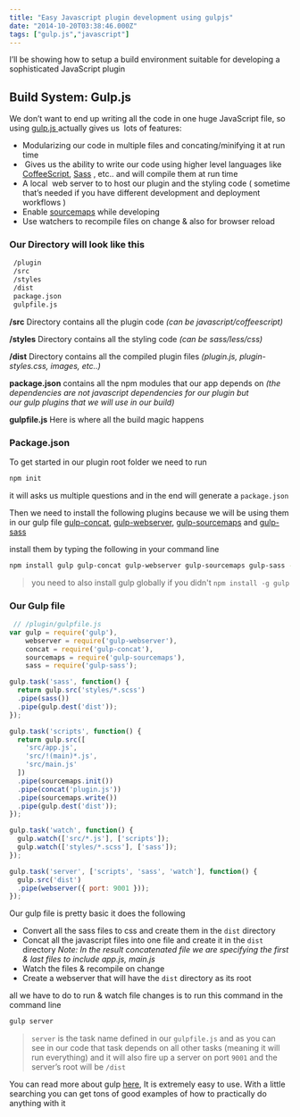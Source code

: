 ```yaml
---
title: "Easy Javascript plugin development using gulpjs"
date: "2014-10-20T03:38:46.000Z"
tags: ["gulp.js","javascript"]
---
```



I’ll be showing how to setup a build environment suitable for developing a sophisticated JavaScript plugin


## Build System: Gulp.js

We don’t want to end up writing all the code in one huge JavaScript file, so using [gulp.js ](http://gulpjs.com/)actually gives us  lots of features:

- Modularizing our code in multiple files and concating/minifying it at run time
-  Gives us the ability to write our code using higher level languages like [CoffeeScript](http://coffeescript.org/), [Sass](http://sass-lang.com/) , etc.. and will compile them at run time
- A local  web server to to host our plugin and the styling code ( sometime that’s needed if you have different development and deployment workflows )
- Enable [sourcemaps](http://www.html5rocks.com/en/tutorials/developertools/sourcemaps/ "Introduction to JavaScript Source Maps") while developing
- Use watchers to recompile files on change & also for browser reload

### Our Directory will look like this

```bash
 /plugin
 /src
 /styles
 /dist
 package.json
 gulpfile.js
```

**/src** Directory contains all the plugin code *(can be javascript/coffeescript)*

**/styles** Directory contains all the styling code *(can be sass/less/css)*

**/dist** Directory contains all the compiled plugin files *(plugin.js, plugin-styles.css, images, etc..)*

**package.json** contains all the npm modules that our app depends on *(the dependencies are not javascript dependencies for our plugin but our gulp plugins that we will use in our build)*

**gulpfile.js** Here is where all the build magic happens

### Package.json

To get started in our plugin root folder we need to run
```sh
npm init
```
it will asks us multiple questions and in the end will generate
a `package.json`


Then we need to install the following plugins because we will be using them in our gulp file [gulp-concat](https://github.com/wearefractal/gulp-concat), [gulp-webserver](https://github.com/schickling/gulp-webserver), [gulp-sourcemaps](https://github.com/floridoo/gulp-sourcemaps) and [gulp-sass](https://github.com/dlmanning/gulp-sass)

install them by typing the following in your command line
```sh
npm install gulp gulp-concat gulp-webserver gulp-sourcemaps gulp-sass --save-dev
```
> you need to also install gulp globally if you didn't `npm install -g gulp`


### Our Gulp file

```javascript
 // /plugin/gulpfile.js
var gulp = require('gulp'),
    webserver = require('gulp-webserver'),
    concat = require('gulp-concat'),
    sourcemaps = require('gulp-sourcemaps'),
    sass = require('gulp-sass');

gulp.task('sass', function() {
  return gulp.src('styles/*.scss')
  .pipe(sass())
  .pipe(gulp.dest('dist'));
});

gulp.task('scripts', function() {
  return gulp.src([
    'src/app.js',
    'src/!(main)*.js',
    'src/main.js'
  ])
  .pipe(sourcemaps.init())
  .pipe(concat('plugin.js'))
  .pipe(sourcemaps.write())
  .pipe(gulp.dest('dist'));
});

gulp.task('watch', function() {
  gulp.watch(['src/*.js'], ['scripts']);
  gulp.watch(['styles/*.scss'], ['sass']);
});

gulp.task('server', ['scripts', 'sass', 'watch'], function() {
  gulp.src('dist')
  .pipe(webserver({ port: 9001 }));
});
```

Our gulp file is pretty basic it does the following

- Convert all the sass files to css and create them in the `dist` directory
- Concat all the javascript files into one file and create it in the `dist` directory
*Note: In the result concatenated file we are specifying the first & last files to include app.js, main.js*
- Watch the files & recompile on change
- Create a webserver that will have the `dist` directory as its root

all we have to do to run & watch file changes is to run this command in the command line

```sh
gulp server
```

> `server` is the task name defined in our `gulpfile.js` and as you can see in our code that task depends on all other tasks (meaning it will run everything) and it will also fire up a server on port `9001` and the server’s root will be `/dist`

You can read more about gulp [here](http://gulpjs.com/), It is extremely easy to use. With a little searching you can get tons of good examples of how to practically do anything with it
